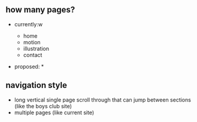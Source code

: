 ## how many pages?

* currently:w
	* home
	* motion
	* illustration
	* contact

* proposed:
	* 


## navigation style
* long vertical single page scroll through that can jump between sections (like the boys club site)
* multiple pages (like current site)